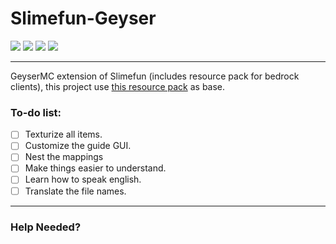 # Slimefun-Geyser

![](https://img.shields.io/github/stars/Royale-MC/Slimefun-Geyser)
![](https://img.shields.io/github/forks/Royale-MC/Slimefun-Geyser) 
![](https://img.shields.io/github/v/release/Royale-MC/Slimefun-Geyser?include_prereleases)
![](https://img.shields.io/github/issues/Royale-MC/Slimefun-Geyser)

---

GeyserMC extension of Slimefun (includes resource pack for bedrock clients), this project use [this resource pack](https://github.com/xMikux/Slimefun-Resourcepack) as base.

### To-do list:
- [ ] Texturize all items.
- [ ] Customize the guide GUI.
- [ ] Nest the mappings
- [ ] Make things easier to understand.
- [ ] Learn how to speak english.
- [ ] Translate the file names.

---

### Help Needed?


